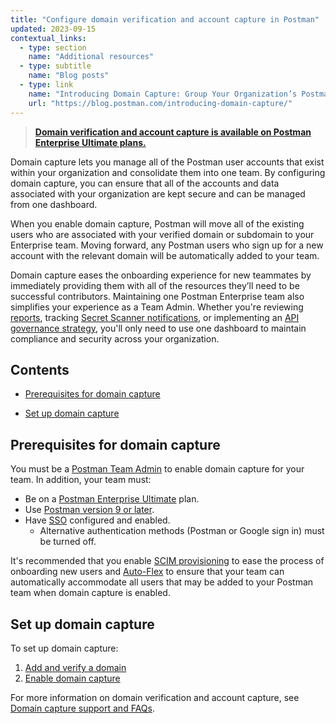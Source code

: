 ```yaml
---
title: "Configure domain verification and account capture in Postman"
updated: 2023-09-15
contextual_links:
  - type: section
    name: "Additional resources"
  - type: subtitle
    name: "Blog posts"
  - type: link
    name: "Introducing Domain Capture: Group Your Organization’s Postman Users into a Single Team"
    url: "https://blog.postman.com/introducing-domain-capture/"
---
```


> **[Domain verification and account capture is available on Postman Enterprise Ultimate plans.](https://www.postman.com/pricing)**

Domain capture lets you manage all of the Postman user accounts that exist within your organization and consolidate them into one team. By configuring domain capture, you can ensure that all of the accounts and data associated with your organization are kept secure and can be managed from one dashboard.

When you enable domain capture, Postman will move all of the existing users who are associated with your verified domain or subdomain to your Enterprise team. Moving forward, any Postman users who sign up for a new account with the relevant domain will be automatically added to your team.

Domain capture eases the onboarding experience for new teammates by immediately providing them with all of the resources they’ll need to be successful contributors. Maintaining one Postman Enterprise team also simplifies your experience as a Team Admin. Whether you're reviewing [reports](/docs/reports/reports-overview/), tracking [Secret Scanner notifications](/docs/administration/token-scanner/), or implementing an [API governance strategy](/docs/api-governance/api-governance-overview/), you'll only need to use one dashboard to maintain compliance and security across your organization.

## Contents

* [Prerequisites for domain capture](#prerequisites-for-domain-capture)

* [Set up domain capture](#set-up-domain-capture)

## Prerequisites for domain capture

You must be a [Postman Team Admin](/docs/collaborating-in-postman/roles-and-permissions/#team-roles) to enable domain capture for your team. In addition, your team must:

* Be on a [Postman Enterprise Ultimate](https://www.postman.com/pricing) plan.
* Use [Postman version 9 or later](/docs/administration/updating/).
* Have [SSO](/docs/administration/sso/admin-sso/) configured and enabled.
    * Alternative authentication methods (Postman or Google sign in) must be turned off.

It's recommended that you enable [SCIM provisioning](/docs/administration/scim-provisioning/scim-provisioning-overview/) to ease the process of onboarding new users and [Auto-Flex](/docs/administration/billing/#using-auto-flex) to ensure that your team can automatically accommodate all users that may be added to your Postman team when domain capture is enabled.

## Set up domain capture

To set up domain capture:

1. [Add and verify a domain](/docs/administration/domain-verification-and-capture/add-and-verify-a-domain/)
2. [Enable domain capture](/docs/administration/domain-verification-and-capture/enable-domain-capture/)

For more information on domain verification and account capture, see [Domain capture support and FAQs](/docs/administration/domain-verification-and-capture/domain-capture-support-and-faqs/).
